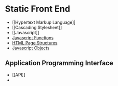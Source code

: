 # Static Front End
- [[Hypertext Markup Language]]
- [[Cascading Stylesheet]]
- [[Javascript]]
- [Javascript Functions](Web_Development/JSFunctions)
- [HTML Page Structures](Web_Development/HTML_PageStructures)
- [Javascript Objects](Web_Development/JsObjects)
## Application Programming Interface
- [[API]]
- 